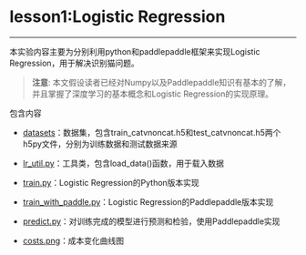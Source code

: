# lesson1:Logistic Regression

***

本实验内容主要为分别利用python和paddlepaddle框架来实现Logistic Regression，用于解决识别猫问题。

>**注意**: 本文假设读者已经对Numpy以及Paddlepaddle知识有基本的了解，并且掌握了深度学习的基本概念和Logistic Regression的实现原理。


包含内容

* [datasets](https://github.com/BaiduOSS/DeepLearningAndPaddleTutorial/edit/master/lesson3/datasets)：数据集，包含train_catvnoncat.h5和test_catvnoncat.h5两个h5py文件，分别为训练数据和测试数据来源

* [lr_util.py]()：工具类，包含load_data()函数，用于载入数据

* [train.py]()：Logistic Regression的Python版本实现

* [train_with_paddle.py]()：Logistic Regression的Paddlepaddle版本实现

* [predict.py]()：对训练完成的模型进行预测和检验，使用Paddlepaddle实现

* [costs.png]()：成本变化曲线图
 


